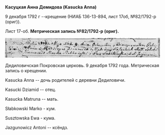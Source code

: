 **Касуцкая Анна Демидова (Kasucka Anna)**

9 декабря 1792 г --крещение (НИАБ 136-13-894, лист 17об, №82/1792-р
(ориг)).

Лист 17-об. **Метрическая запись №82/1792-р (ориг).**

![](./media/371daed8e494f4658402aa31f88ba421b04e54e4.png)

Дедиловичская Покровская церковь. 9 декабря 1792 года. Метрическая
запись о крещении.

Kasucka Anna -- дочь родителей с деревни Дедиловичи.

Kasucki Dziamid -- отец.

Kasucka Matruna -- мать.

Słabkowski Markо - кум.

Susztowska Ewa - кума.

Jazgunowicz Antoni -- ксёндз.
